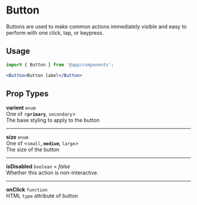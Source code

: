 # Button

Buttons are used to make common actions immediately visible and easy to perform with one click, tap, or keypress.

## Usage

```js
import { Button } from '@app/components';
```

```jsx
<Button>Button label</Button>
```

## Prop Types

**varient** `enum`<br />
One of <**`primary`**, `secondary`><br />
The base styling to apply to the button

---

**size** `enum`<br />
One of <`small`, **`medium`**, `large`><br />
The size of the button

---

**isDisabled** `boolean` = *false*<br />
Whether this action is non-interactive.

---

**onClick** `function`<br />
HTML `type` attribute of button
